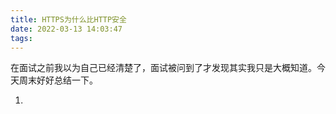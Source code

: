 ```yaml
---
title: HTTPS为什么比HTTP安全
date: 2022-03-13 14:03:47
tags:
---
```


在面试之前我以为自己已经清楚了，面试被问到了才发现其实我只是大概知道。今天周末好好总结一下。

<!--more-->

1.

 
